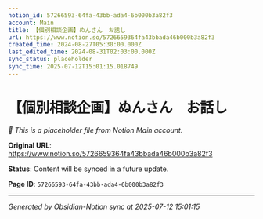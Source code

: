 ```yaml
---
notion_id: 57266593-64fa-43bb-ada4-6b000b3a82f3
account: Main
title: 【個別相談企画】ぬんさん　お話し
url: https://www.notion.so/5726659364fa43bbada46b000b3a82f3
created_time: 2024-08-27T05:30:00.000Z
last_edited_time: 2024-08-31T02:03:00.000Z
sync_status: placeholder
sync_time: 2025-07-12T15:01:15.018749
---
```


# 【個別相談企画】ぬんさん　お話し

*🔄 This is a placeholder file from Notion Main account.*

**Original URL**: https://www.notion.so/5726659364fa43bbada46b000b3a82f3

**Status**: Content will be synced in a future update.

**Page ID**: `57266593-64fa-43bb-ada4-6b000b3a82f3`

---

*Generated by Obsidian-Notion sync at 2025-07-12 15:01:15*
